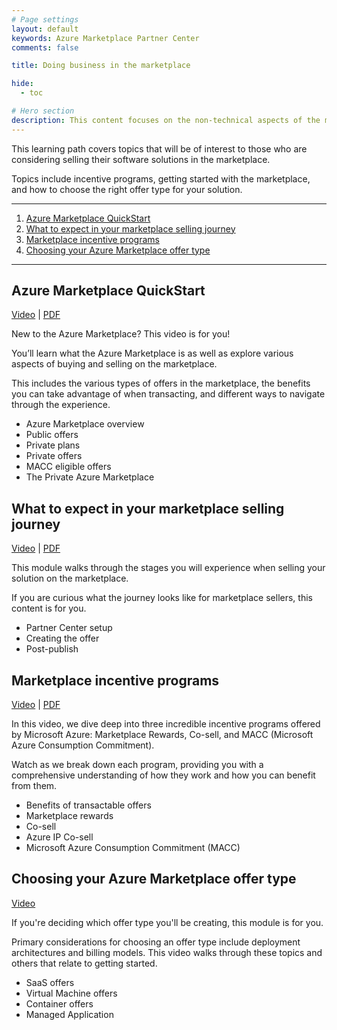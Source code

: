 ```yaml
---
# Page settings
layout: default
keywords: Azure Marketplace Partner Center
comments: false

title: Doing business in the marketplace

hide:
  - toc

# Hero section
description: This content focuses on the non-technical aspects of the marketplace including the business pf selling.
---
```


This learning path covers topics that will be of interest to those who are considering selling their software solutions in the marketplace. 

Topics include incentive programs, getting started with the marketplace, and how to choose the right offer type for your solution.

---

<!-- no toc -->
1. [Azure Marketplace QuickStart](#azure-marketplace-quickstart)
1. [What to expect in your marketplace selling journey](#what-to-expect-in-your-marketplace-selling-journey)
1. [Marketplace incentive programs](#marketplace-incentive-programs)
1. [Choosing your Azure Marketplace offer type](#choosing-your-azure-marketplace-offer-type)

---

## Azure Marketplace QuickStart

<a target="_blank" href="https://partner.microsoft.com/en-us/training/assets/detail/microsoft-azure-marketplace-quickstart-mp4">Video</a> | [PDF](./pdfs/01.0-amp-quickstart.pdf)

New to the Azure Marketplace? This video is for you!

You’ll learn what the Azure Marketplace is as well as explore various aspects of buying and selling on the marketplace. 

This includes the various types of offers in the marketplace, the benefits you can take advantage of when transacting, and different ways to navigate through the experience.

- Azure Marketplace overview 
- Public offers 
- Private plans 
- Private offers 
- MACC eligible offers 
- The Private Azure Marketplace 


## What to expect in your marketplace selling journey

<a target="_blank" href="https://partner.microsoft.com/en-us/training/assets/detail/what-to-expect-in-your-marketplace-selling-journey-mp4">Video</a> | [PDF](./pdfs/03.0-marketplace-journey.pdf)

This module walks through the stages you will experience when selling your solution on the marketplace. 

If you are curious what the journey looks like for marketplace sellers, this content is for you.

- Partner Center setup
- Creating the offer
- Post-publish


## Marketplace incentive programs

<a target="_blank" href="https://partner.microsoft.com/en-us/training/assets/detail/marketplace-incentive-programs-mp4">Video</a> | [PDF](./pdfs/02.1-marketplace-incentives.pdf)

In this video, we dive deep into three incredible incentive programs offered by Microsoft Azure: Marketplace Rewards, Co-sell, and MACC (Microsoft Azure Consumption Commitment). 

Watch as we break down each program, providing you with a comprehensive understanding of how they work and how you can benefit from them.

- Benefits of transactable offers
- Marketplace rewards
- Co-sell
- Azure IP Co-sell
- Microsoft Azure Consumption Commitment (MACC)

## Choosing your Azure Marketplace offer type

<a target="_blank" href="https://partner.microsoft.com/en-us/training/assets/detail/choosing-your-azure-marketplace-offer-type-mp4">Video</a>

If you're deciding which offer type you'll be creating, this module is for you. 

Primary considerations for choosing an offer type include deployment architectures and billing models. This video walks through these topics and others that relate to getting started.

- SaaS offers
- Virtual Machine offers
- Container offers
- Managed Application